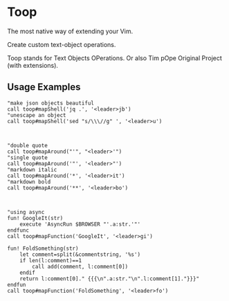 # Toop

The most native way of extending your Vim.

Create custom text-object operations.

Toop stands for Text Objects OPerations. Or also Tim pOpe Original Project (with extensions).


## Usage Examples

```vim
"make json objects beautiful
call toop#mapShell('jq .', '<leader>jb')
"unescape an object
call toop#mapShell('sed "s/\\\//g" ', '<leader>u')



"double quote
call toop#mapAround("'", "<leader>'")
"single quote
call toop#mapAround('"', '<leader>"')
"markdown italic
call toop#mapAround('*', '<leader>it')
"markdown bold
call toop#mapAround('**', '<leader>bo')



"using async
fun! GoogleIt(str)
    execute 'AsyncRun $BROWSER "'.a:str.'"'
endfunc
call toop#mapFunction('GoogleIt', '<leader>gi')

fun! FoldSomething(str)
    let comment=split(&commentstring, '%s')
    if len(l:comment)==1
        call add(comment, l:comment[0])
    endif
    return l:comment[0]." {{{\n".a:str."\n".l:comment[1]."}}}"
endfun
call toop#mapFunction('FoldSomething', '<leader>fo')



```

